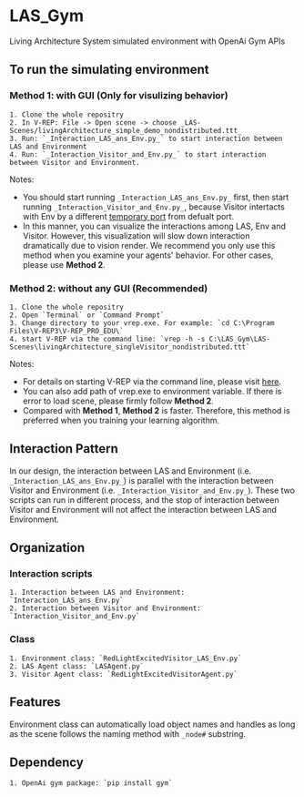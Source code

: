 # LAS_Gym
Living Architecture System simulated environment with OpenAi Gym APIs

## To run the simulating environment
### Method 1: with GUI (Only for visulizing behavior)
    1. Clone the whole repositry
    2. In V-REP: File -> Open scene -> choose _LAS-Scenes/livingArchitecture_simple_demo_nondistributed.ttt_ 
    3. Run: `_Interaction_LAS_ans_Env.py_` to start interaction between LAS and Environment
    4. Run: `_Interaction_Visitor_and_Env.py_` to start interaction between Visitor and Environment.

Notes:
  * You should start running `_Interaction_LAS_ans_Env.py_` first, then start running `_Interaction_Visitor_and_Env.py_`, because Visitor intertacts with Env by a different [temporary port](http://www.coppeliarobotics.com/helpFiles/en/remoteApiServerSide.htm) from defualt port.
  * In this manner, you can visualize the interactions among LAS, Env and Visitor. However, this visualization will slow down interaction dramatically due to vision render. We recommend you only use this method when you examine your agents' behavior. For other cases, please use **Method 2**. 

### Method 2: without any GUI (Recommended)
    1. Clone the whole repositry
    2. Open `Terminal` or `Command Prompt`
    3. Change directory to your vrep.exe. For example: `cd C:\Program Files\V-REP3\V-REP_PRO_EDU\`
    4. start V-REP via the command line: `vrep -h -s C:\LAS_Gym\LAS-Scenes\livingArchitecture_singleVisitor_nondistributed.ttt`

Notes:
  * For details on starting V-REP via the command line, please visit [here](http://www.coppeliarobotics.com/helpFiles/en/commandLine.htm).
  * You can also add path of vrep.exe to environment variable. If there is error to load scene, please firmly follow **Method 2**.
  * Compared with **Method 1**, **Method 2** is faster. Therefore, this method is preferred when you training your learning algorithm.

## Interaction Pattern
In our design, the interaction between LAS and Environment (i.e. `_Interaction_LAS_ans_Env.py_`) is parallel with the interaction between Visitor and Environment (i.e. `_Interaction_Visitor_and_Env.py_`). These two scripts can run in different process, and the stop of interaction between Visitor and Environment will not affect the interaction between LAS and Environment.

## Organization
### Interaction scripts
    1. Interaction between LAS and Environment: `Interaction_LAS_ans_Env.py`
    2. Interaction between Visitor and Environment: `Interaction_Visitor_and_Env.py`
### Class
    1. Environment class: `RedLightExcitedVisitor_LAS_Env.py`
    2. LAS Agent class: `LASAgent.py`
    3. Visitor Agent class: `RedLightExcitedVisitorAgent.py`

## Features
Environment class can automatically load object names and handles as long as the scene follows the naming method with `_node#` substring.

## Dependency
    1. OpenAi gym package: `pip install gym`

